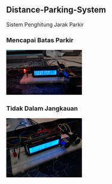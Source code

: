 ## Distance-Parking-System

Sistem Penghitung Jarak Parkir

### Mencapai Batas Parkir
<img src="img/20220527_010809.jpg" width=40% height=40%>

### Tidak Dalam Jangkauan
<img src="img/20220527_010830.jpg" width=40% height=40%>
